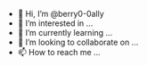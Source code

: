 - 👋 Hi, I’m @berry0-0ally
- 👀 I’m interested in ...
- 🌱 I’m currently learning ...
- 💞️ I’m looking to collaborate on ...
- 📫 How to reach me ...

<!---
berry0-0ally/berry0-0ally is a ✨ special ✨ repository because its `README.md` (this file) appears on your GitHub profile.
You can click the Preview link to take a look at your changes.
--->
